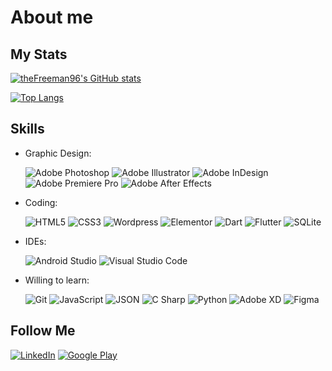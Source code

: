 # About me



## My Stats
[![theFreeman96's GitHub stats](https://github-readme-stats.vercel.app/api?username=theFreeman96&show_icons=true&theme=noctis_minimus)](https://github.com/theFreeman96/github-readme-stats)

[![Top Langs](https://github-readme-stats.vercel.app/api/top-langs/?username=theFreeman96&layout=compact&theme=noctis_minimus)](https://github.com/theFreeman96/github-readme-stats)

## Skills

* Graphic Design:

  ![Adobe Photoshop](https://img.shields.io/badge/Photoshop-31A8FF?logo=adobephotoshop&logoColor=white)
![Adobe Illustrator](https://img.shields.io/badge/Illustrator-FF9A00?logo=adobeillustrator&logoColor=white)
![Adobe InDesign](https://img.shields.io/badge/InDesign-FF3366?logo=adobeindesign&logoColor=white)
![Adobe Premiere Pro](https://img.shields.io/badge/Premiere_Pro-9999FF?logo=adobepremierepro&logoColor=white)
![Adobe After Effects](https://img.shields.io/badge/After_Effects-C991F5?logo=adobeaftereffects&logoColor=white)

* Coding:

  ![HTML5](https://img.shields.io/badge/HTML5-E34F26?logo=html5&logoColor=white)
![CSS3](https://img.shields.io/badge/CSS3-1572B6?logo=css3&logoColor=white)
![Wordpress](https://img.shields.io/badge/Wordpress-21759B?logo=wordpress&logoColor=white)
![Elementor](https://img.shields.io/badge/Elementor-92003B?logo=elementor&logoColor=white)
![Dart](https://img.shields.io/badge/Dart-0175C2?logo=dart&logoColor=white)
![Flutter](https://img.shields.io/badge/Flutter-02569B?logo=flutter&logoColor=white)
![SQLite](https://img.shields.io/badge/SQLite-003B57?logo=sqlite&logoColor=white)

* IDEs:

  ![Android Studio](https://img.shields.io/badge/Android_Studio-3DDC84?logo=androidstudio&logoColor=white)
![Visual Studio Code](https://img.shields.io/badge/Visual_Studio_Code-007ACC?logo=visualstudiocode&logoColor=white)

* Willing to learn:

  ![Git](https://img.shields.io/badge/Git-F05032?logo=git&logoColor=white)
![JavaScript](https://img.shields.io/badge/JavaScript-F7DF1E?logo=javascript&logoColor=white)
![JSON](https://img.shields.io/badge/JSON-000000?logo=json&logoColor=white)
![C Sharp](https://img.shields.io/badge/C_Sharp-239120?logo=csharp&logoColor=white)
![Python](https://img.shields.io/badge/Python-3776AB?logo=python&logoColor=white)
![Adobe XD](https://img.shields.io/badge/Adobe_XD-FF61F6?logo=adobexd&logoColor=white)
![Figma](https://img.shields.io/badge/Figma-F24E1E?logo=figma&logoColor=white)

## Follow Me

[![LinkedIn](https://img.shields.io/badge/LinkedIn-0E76A8?logo=linkedin&logoColor=white)](https://www.linkedin.com/in/davide-belvisi/)
[![Google Play](https://img.shields.io/badge/Google_Play-34A853?logo=googleplay&logoColor=white)](https://play.google.com/store/apps/dev?id=8416983635156421581)

<!---
theFreeman96/theFreeman96 is a ✨ special ✨ repository because its `README.md` (this file) appears on your GitHub profile.
You can click the Preview link to take a look at your changes.

